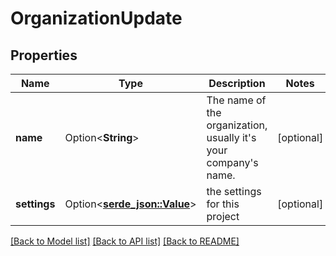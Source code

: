 # OrganizationUpdate

## Properties

Name | Type | Description | Notes
------------ | ------------- | ------------- | -------------
**name** | Option<**String**> | The name of the organization, usually it's your company's name. | [optional]
**settings** | Option<[**serde_json::Value**](.md)> | the settings for this project | [optional]

[[Back to Model list]](../README.md#documentation-for-models) [[Back to API list]](../README.md#documentation-for-api-endpoints) [[Back to README]](../README.md)


